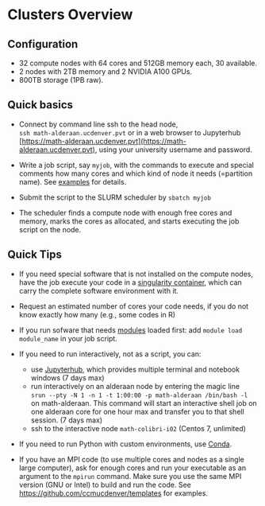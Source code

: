 # Clusters Overview

## Configuration

* 32 compute nodes with 64 cores and 512GB memory each, 30 available.
* 2 nodes with 2TB memory and 2 NVIDIA A100 GPUs.
* 800TB storage (1PB raw).

## Quick basics 

* Connect by command line ssh to the head node,  
`ssh math-alderaan.ucdenver.pvt` 
or in a web browser to Jupyterhub 
[https://math-alderaan.ucdenver.pvt](https://math-alderaan.ucdenver.pvt),
using your university username and password. 

* Write a job script, say `myjob`, with the commands to execute and special
 comments how many cores and which kind of node it needs (=partition name). See
  [examples](../examples) for details.

* Submit the script to the SLURM scheduler by `sbatch myjob` 
 
* The scheduler finds a compute node with enough free cores and memory, marks the cores as allocated, and starts executing the job script on the node.


## Quick Tips 

* If you need special software that is not installed on the compute nodes, have the job execute your code in a [singularity container](../singularity), which can carry the complete software environment with it.

* Request an estimated number of cores your code needs, if you do not know exactly how many (e.g., some codes in R)

* If you run sofware that needs [modules](../modules) loaded first: add `module load module_name` in your job script. 

* If you need to run interactively, not as a script, you can:
  * use [Jupyterhub](../jupyterhub), which provides multiple terminal and notebook windows (7 days max)
  * run interactively on an alderaan node by entering the magic line   
    `srun --pty -N 1 -n 1 -t 1:00:00 -p math-alderaan /bin/bash -l`  
on math-alderaan. This command will start an interactive shell job on one alderaan
core for one hour max and transfer you to that shell session. (7 days max)
  * ssh to the interactive node  `math-colibri-i02` (Centos 7, unlimited)
    
* If you need to run Python with custom environments, use [Conda](../conda).

* If you have an MPI code (to use multiple cores and nodes as a single large computer), ask
 for enough cores and run your executable as an argument to the `mpirun` command. Make
 sure you use the same MPI version (GNU or Intel) to build and run the code. 
 See https://github.com/ccmucdenver/templates for examples.
